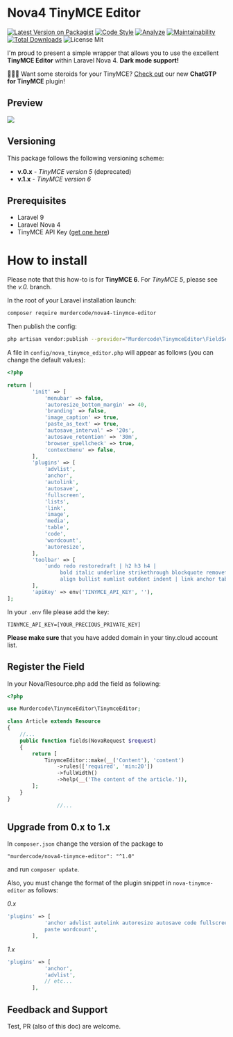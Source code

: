 # Nova4 TinyMCE Editor

[![Latest Version on Packagist](https://img.shields.io/packagist/v/murdercode/nova4-tinymce-editor.svg?style=flat-square)](https://packagist.org/packages/murdercode/nova4-tinymce-editor)
[![Code Style](https://img.shields.io/github/actions/workflow/status/murdercode/Nova4-TinymceEditor/fix-php-code-style-issues.yml?label=Code%20Style)](https://github.com/murdercode/Nova4-TinymceEditor/actions?query=workflow%3A"Fix+PHP+code+style+issues"+branch%3Amain)
[![Analyze](https://github.com/murdercode/Nova4-TinymceEditor/actions/workflows/phpstan.yml/badge.svg)](https://github.com/murdercode/Nova4-TinymceEditor/actions/workflows/phpstan.yml)
[![Maintainability](https://api.codeclimate.com/v1/badges/a6b48b887c69a5f91ee5/maintainability)](https://codeclimate.com/github/murdercode/Nova4-TinymceEditor/maintainability)
[![Total Downloads](https://img.shields.io/packagist/dt/murdercode/nova4-tinymce-editor.svg?style=flat-square)](https://packagist.org/packages/murdercode/nova4-tinymce-editor)
![License Mit](https://img.shields.io/github/license/murdercode/Nova4-TinymceEditor)
<!--[![GitHub Tests Action Status](https://img.shields.io/github/workflow/status/murdercode/nova4-tinymce-editor/run-tests?label=tests)](https://github.com/murdercode/nova4-tinymce-editor/actions?query=workflow%3Arun-tests+branch%3Amain)-->

I'm proud to present a simple wrapper that allows you to use the excellent **TinyMCE Editor** within Laravel Nova 4. **Dark mode support!**

🚀🚀🚀 Want some steroids for your TinyMCE? [Check out](https://github.com/The-3Labs-Team/tinymce-chatgpt-plugin) our new **ChatGTP for TinyMCE** plugin!

## Preview
![](https://s4.gifyu.com/images/2022-10-06-12.34.13.gif)

## Versioning

This package follows the following versioning scheme:

* **v.0.x** - _TinyMCE version 5_ (deprecated)
* **v.1.x** - _TinyMCE version 6_

## Prerequisites
- Laravel 9
- Laravel Nova 4
- TinyMCE API Key ([get one here](https://www.tiny.cloud/))

# How to install

Please note that this how-to is for **TinyMCE 6**. For _TinyMCE 5_, please see the *v.0.* branch.

In the root of your Laravel installation launch:
```bash
composer require murdercode/nova4-tinymce-editor
```

Then publish the config:
```bash
php artisan vendor:publish --provider="Murdercode\TinymceEditor\FieldServiceProvider"
```

A file in `config/nova_tinymce_editor.php` will appear as follows (you can change the default values):

```php
<?php

return [
        'init' => [
            'menubar' => false,
            'autoresize_bottom_margin' => 40,
            'branding' => false,
            'image_caption' => true,
            'paste_as_text' => true,
            'autosave_interval' => '20s',
            'autosave_retention' => '30m',
            'browser_spellcheck' => true,
            'contextmenu' => false,
        ],
        'plugins' => [
            'advlist',
            'anchor',
            'autolink',
            'autosave',
            'fullscreen',
            'lists',
            'link',
            'image',
            'media',
            'table',
            'code',
            'wordcount',
            'autoresize',
        ],
        'toolbar' => [
            'undo redo restoredraft | h2 h3 h4 |
                 bold italic underline strikethrough blockquote removeformat |
                 align bullist numlist outdent indent | link anchor table | code fullscreen',
        ],
        'apiKey' => env('TINYMCE_API_KEY', ''),
];
```

In your `.env` file please add the key:
```
TINYMCE_API_KEY=[YOUR_PRECIOUS_PRIVATE_KEY]
```

**Please make sure** that you have added domain in your tiny.cloud account list.

## Register the Field

In your Nova/Resource.php add the field as following:

```php
<?php

use Murdercode\TinymceEditor\TinymceEditor;

class Article extends Resource
{
    //...
    public function fields(NovaRequest $request)
    {
        return [
            TinymceEditor::make(__('Content'), 'content')
                ->rules(['required', 'min:20'])
                ->fullWidth()
                ->help(__('The content of the article.')),
        ];
    }
}
                //...
```

## Upgrade from 0.x to 1.x

In `composer.json` change the version of the package to 

`"murdercode/nova4-tinymce-editor": "^1.0"`

and run `composer update`.

Also, you must change the format of the plugin snippet in `nova-tinymce-editor` as follows:

*0.x*
```php
'plugins' => [
            'anchor advlist autolink autoresize autosave code fullscreen link lists image imagetools media
            paste wordcount',
        ],
```

*1.x*
```php
'plugins' => [
            'anchor',
            'advlist',
            // etc...
        ],
```

## Feedback and Support
Test, PR (also of this doc) are welcome.

